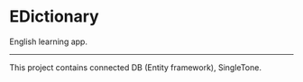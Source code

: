 # EDictionary

English learning app.

____

This project contains connected DB (Entity framework), SingleTone.

